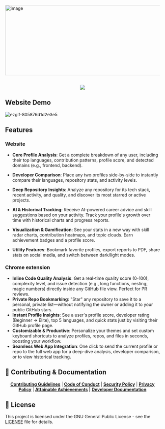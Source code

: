 <img width="1036" height="228" alt="image" src="https://github.com/user-attachments/assets/2a0dd523-154f-4afb-939f-eda3385aa5f9" />
<br />
<br />
<p align="center">
    <img src="https://skillicons.dev/icons?i=react,vite,tailwind,nodejs,express,mongodb,git,github,vercel,postman&perline=10" />
</p>
 
  
## Website Demo

![ezgif-805876d1d2e3e5](https://github.com/user-attachments/assets/0a50521a-2b1b-49ca-bf6e-b21660d80bcb)

## Features

### **Website**

- **Core Profile Analysis**: Get a complete breakdown of any user, including their top languages, contribution patterns, profile score, and detected domains (e.g., frontend, backend).

- **Developer Comparison**: Place any two profiles side-by-side to instantly compare their languages, repository stats, and activity levels.

- **Deep Repository Insights**: Analyze any repository for its tech stack, recent activity, and quality, and discover its most starred or active projects.

- **AI & Historical Tracking**: Receive AI-powered career advice and skill suggestions based on your activity. Track your profile's growth over time with historical charts and progress reports.

- **Visualization & Gamification**: See your stats in a new way with skill radar charts, contribution heatmaps, and topic clouds. Earn achievement badges and a profile score.

- **Utility Features**: Bookmark favorite profiles, export reports to PDF, share stats on social media, and switch between dark/light modes.

### **Chrome extension**

- **Inline Code Quality Analysis**: Get a real-time quality score (0-100), complexity level, and issue detection (e.g., long functions, nesting, magic numbers) directly inside any GitHub file view. Perfect for PR reviews.
- **Private Repo Bookmarking**: "Star" any repository to save it to a personal, private list—without notifying the owner or adding it to your public GitHub stars.
- **Instant Profile Insights**: See a user's profile score, developer rating (Beginner → Elite), top 5 languages, and quick stats just by visiting their GitHub profile page.
- **Customizable & Productive**: Personalize your themes and set custom keyboard shortcuts to analyze profiles, repos, and files in seconds, boosting your workflow.
- **Seamless Web App Integration**: One click to send the current profile or repo to the full web app for a deep-dive analysis, developer comparison, or to view historical tracking.

## 🤝 Contributing & Documentation

<p align="center">
  <a href=".github/CONTRIBUTING.md"><strong>Contributing Guidelines</strong></a> | 
  <a href=".github/CODE_OF_CONDUCT.md"><strong>Code of Conduct</strong></a> | 
  <a href=".github/SECURITY.md"><strong>Security Policy</strong></a> | 
  <a href=".github/PRIVACY-POLICY.md"><strong>Privacy Policy</strong></a> | 
  <a href=".github/ACHIEVEMENTS.md"><strong>Attainable Achievements</strong></a> | 
  <a href=".github/DEV_DOCS.md"><strong>Developer Documentation</strong></a>
</p>

## 📄 License

This project is licensed under the GNU General Public License - see the [LICENSE](LICENSE) file for details.
